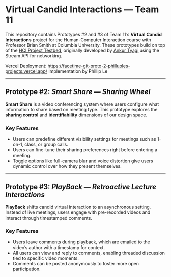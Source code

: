 # Virtual Candid Interactions — Team 11

This repository contains Prototypes #2 and #3 of Team 11’s **Virtual Candid Interactions** project for the Human-Computer Interaction course with Professor Brian Smith at Columbia University. These prototypes build on top of the [HCI Project Testbed](https://github.com/21go/hci-testbed), originally developed by [Ankur Tyagi](https://theankurtyagi.com/) using the Stream API for networking.

Vercel Deployment: https://facetime-git-proto-2-philluples-projects.vercel.app/
Implementation by Phillip Le

---

## Prototype #2: _Smart Share — Sharing Wheel_

**Smart Share** is a video conferencing system where users configure what information to share based on meeting type. This prototype explores the **sharing control** and **identifiability** dimensions of our design space.

### Key Features
- Users can predefine different visibility settings for meetings such as 1-on-1, class, or group calls.
- Users can fine-tune their sharing preferences right before entering a meeting.
- Toggle options like full-camera blur and voice distortion give users dynamic control over how they present themselves.

---

## Prototype #3: _PlayBack — Retroactive Lecture Interactions_

**PlayBack** shifts candid virtual interaction to an asynchronous setting. Instead of live meetings, users engage with pre-recorded videos and interact through timestamped comments.

### Key Features
- Users leave comments during playback, which are emailed to the video’s author with a timestamp for context.
- All users can view and reply to comments, enabling threaded discussion tied to specific video moments.
- Comments can be posted anonymously to foster more open participation.
